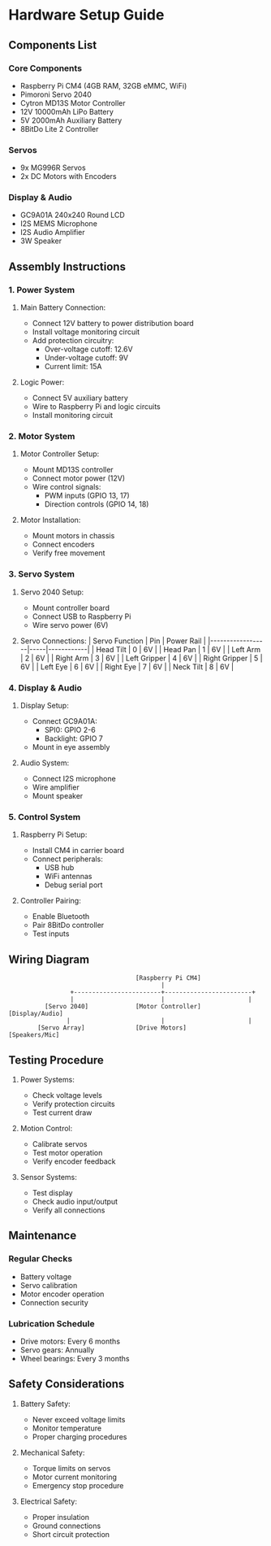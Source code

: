 # Hardware Setup Guide

## Components List

### Core Components
- Raspberry Pi CM4 (4GB RAM, 32GB eMMC, WiFi)
- Pimoroni Servo 2040
- Cytron MD13S Motor Controller
- 12V 10000mAh LiPo Battery
- 5V 2000mAh Auxiliary Battery
- 8BitDo Lite 2 Controller

### Servos
- 9x MG996R Servos
- 2x DC Motors with Encoders

### Display & Audio
- GC9A01A 240x240 Round LCD
- I2S MEMS Microphone
- I2S Audio Amplifier
- 3W Speaker

## Assembly Instructions

### 1. Power System

1. Main Battery Connection:
   - Connect 12V battery to power distribution board
   - Install voltage monitoring circuit
   - Add protection circuitry:
     - Over-voltage cutoff: 12.6V
     - Under-voltage cutoff: 9V
     - Current limit: 15A

2. Logic Power:
   - Connect 5V auxiliary battery
   - Wire to Raspberry Pi and logic circuits
   - Install monitoring circuit

### 2. Motor System

1. Motor Controller Setup:
   - Mount MD13S controller
   - Connect motor power (12V)
   - Wire control signals:
     - PWM inputs (GPIO 13, 17)
     - Direction controls (GPIO 14, 18)

2. Motor Installation:
   - Mount motors in chassis
   - Connect encoders
   - Verify free movement

### 3. Servo System

1. Servo 2040 Setup:
   - Mount controller board
   - Connect USB to Raspberry Pi
   - Wire servo power (6V)

2. Servo Connections:
   | Servo Function    | Pin | Power Rail |
   |------------------|-----|------------|
   | Head Tilt        | 0   | 6V        |
   | Head Pan         | 1   | 6V        |
   | Left Arm         | 2   | 6V        |
   | Right Arm        | 3   | 6V        |
   | Left Gripper     | 4   | 6V        |
   | Right Gripper    | 5   | 6V        |
   | Left Eye         | 6   | 6V        |
   | Right Eye        | 7   | 6V        |
   | Neck Tilt        | 8   | 6V        |

### 4. Display & Audio

1. Display Setup:
   - Connect GC9A01A:
     - SPI0: GPIO 2-6
     - Backlight: GPIO 7
   - Mount in eye assembly

2. Audio System:
   - Connect I2S microphone
   - Wire amplifier
   - Mount speaker

### 5. Control System

1. Raspberry Pi Setup:
   - Install CM4 in carrier board
   - Connect peripherals:
     - USB hub
     - WiFi antennas
     - Debug serial port

2. Controller Pairing:
   - Enable Bluetooth
   - Pair 8BitDo controller
   - Test inputs

## Wiring Diagram

```
                                   [Raspberry Pi CM4]
                                          |
                 +------------------------+------------------------+
                 |                        |                       |
          [Servo 2040]             [Motor Controller]     [Display/Audio]
                |                         |                       |
        [Servo Array]              [Drive Motors]         [Speakers/Mic]
```

## Testing Procedure

1. Power Systems:
   - Check voltage levels
   - Verify protection circuits
   - Test current draw

2. Motion Control:
   - Calibrate servos
   - Test motor operation
   - Verify encoder feedback

3. Sensor Systems:
   - Test display
   - Check audio input/output
   - Verify all connections

## Maintenance

### Regular Checks
- Battery voltage
- Servo calibration
- Motor encoder operation
- Connection security

### Lubrication Schedule
- Drive motors: Every 6 months
- Servo gears: Annually
- Wheel bearings: Every 3 months

## Safety Considerations

1. Battery Safety:
   - Never exceed voltage limits
   - Monitor temperature
   - Proper charging procedures

2. Mechanical Safety:
   - Torque limits on servos
   - Motor current monitoring
   - Emergency stop procedure

3. Electrical Safety:
   - Proper insulation
   - Ground connections
   - Short circuit protection
